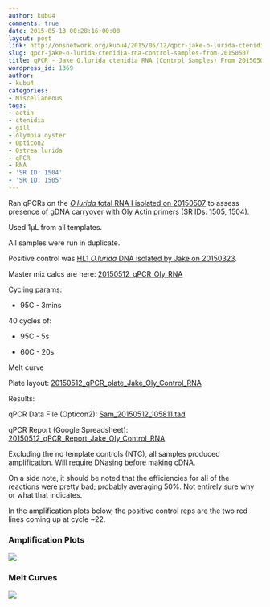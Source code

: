 ```yaml
---
author: kubu4
comments: true
date: 2015-05-13 00:28:16+00:00
layout: post
link: http://onsnetwork.org/kubu4/2015/05/12/qpcr-jake-o-lurida-ctenidia-rna-control-samples-from-20150507/
slug: qpcr-jake-o-lurida-ctenidia-rna-control-samples-from-20150507
title: qPCR - Jake O.lurida ctenidia RNA (Control Samples) From 20150507
wordpress_id: 1369
author:
- kubu4
categories:
- Miscellaneous
tags:
- actin
- ctenidia
- gill
- olympia oyster
- Opticon2
- Ostrea lurida
- qPCR
- RNA
- 'SR ID: 1504'
- 'SR ID: 1505'
---
```


Ran qPCRs on the [_O.lurida_ total RNA I isolated on 20150507](http://onsnetwork.org/kubu4/2015/05/07/rna-isolation-jakes-o-lurida-ctenidia-control-from-20150422/) to assess presence of gDNA carryover with Oly Actin primers (SR IDs: 1505, 1504).

Used 1μL from all templates.

All samples were run in duplicate.

Positive control was [HL1 _O.lurida_ DNA isolated by Jake on 20150323](http://heareresearch.blogspot.com/2015/03/3-23-2015-ezna-dna-isolation-with-seed.html).

Master mix calcs are here: [20150512_qPCR_Oly_RNA](https://docs.google.com/spreadsheets/d/1-jUGGyD56GcA_uk07TFUEh2R0Y2e6DxeEzqdByTccJE/edit?usp=sharing)

Cycling params:




    
  * 95C - 3mins



40 cycles of:


    
  * 95C - 5s

    
  * 60C - 20s



Melt curve



Plate layout: [20150512_qPCR_plate_Jake_Oly_Control_RNA](https://docs.google.com/spreadsheets/d/1Ev85A7KgH3jrN6UnZd2b3gXySaX0rQqGt8_poKPcIks/edit?usp=sharing)





Results:

qPCR Data File (Opticon2): [Sam_20150512_105811.tad](http://eagle.fish.washington.edu/Arabidopsis/qPCR/Opticon/Sam_20150512_105811.tad)

qPCR Report (Google Spreadsheet): [20150512_qPCR_Report_Jake_Oly_Control_RNA](https://docs.google.com/spreadsheets/d/1F8_DalqoKNCebg54zy1Fg6OFmuwkQg90QOvi89YBJbk/edit?usp=sharing)

Excluding the no template controls (NTC), all samples produced amplification. Will require DNasing before making cDNA.

On a side note, it should be noted that the efficiencies for all of the reactions were pretty bad; probably averaging 50%. Not entirely sure why or what that indicates.

In the amplification plots below, the positive control reps are the two red lines coming up at cycle ~22.



### Amplification Plots



[![](http://eagle.fish.washington.edu/Arabidopsis/20150512_qPCR_Amp_Jake_Oly_Control_RNA.JPG)](http://eagle.fish.washington.edu/Arabidopsis/20150512_qPCR_Amp_Jake_Oly_Control_RNA.JPG)







### Melt Curves



[![](http://eagle.fish.washington.edu/Arabidopsis/20150512_qPCR_Melt_Jake_Oly_Control_RNA.JPG)](http://eagle.fish.washington.edu/Arabidopsis/20150512_qPCR_Melt_Jake_Oly_Control_RNA.JPG)




